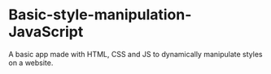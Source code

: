 # Basic-style-manipulation-JavaScript
A basic app made with HTML, CSS and JS to dynamically manipulate styles on a website.
